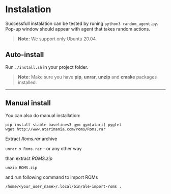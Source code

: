 # Instalation

Successfull instalation can be tested by runing `python3 random_agent.py`. Pop-up window should 
appear with agent that takes random actions.

> **Note:** We support only Ubuntu 20.04

## Auto-install

Run `./install.sh` in your project folder.  

> **Note:** Make sure you have **pip**, **unrar**, **unzip** and **cmake** packages installed.   

---
## Manual install

You can also do manual installation:

```
pip install stable-baselines3 gym gym[atari] pyglet
wget http://www.atarimania.com/roms/Roms.rar
```

Extract *Roms.rar* archive

`unrar x Roms.rar` - or any other way

than extract *ROMS.zip*

`unzip ROMS.zip`

and run following command to import ROMs

`/home/<your_user_name>/.local/bin/ale-import-roms .`

